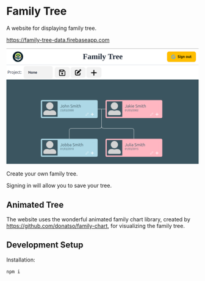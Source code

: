 # Family Tree

A website for displaying family tree.

<https://family-tree-data.firebaseapp.com>

![Alt Text](static/screenshot.png)

Create your own family tree.

Signing in will allow you to save your tree.

## Animated Tree

The website uses the wonderful animated family chart library, created by https://github.com/donatso/family-chart, for visualizing the family tree.


## Development Setup

Installation:

    npm i